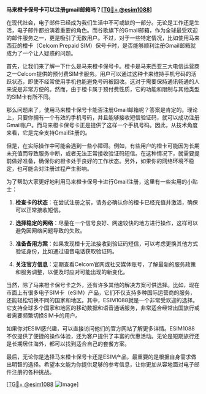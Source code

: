 **马来橙卡保号卡可以注册gmail邮箱吗？[[TG💪+ @esim1088](https://t.me/s/esim1088)]**

在现代社会，电子邮件已经成为我们生活中不可或缺的一部分。无论是工作还是生活，电子邮件都扮演着重要的角色。而谷歌旗下的Gmail邮箱，作为全球最受欢迎的邮件服务之一，更是吸引了无数用户。不过，对于一些特定情况，比如使用马来西亚的橙卡（Celcom Prepaid SIM）保号卡时，是否能够顺利注册Gmail邮箱就成为了一个让人疑惑的问题。

首先，让我们来了解一下什么是马来橙卡保号卡。橙卡是马来西亚三大电信运营商之一Celcom提供的预付费SIM卡服务。用户可以通过这种卡来维持手机号码的活跃状态，即使不经常使用手机也能避免号码被回收。这对于需要保持通讯畅通的人来说是非常方便的。然而，由于橙卡属于预付费性质，它的功能和限制与其他类型的SIM卡有所不同。

那么问题来了，使用马来橙卡保号卡能否注册Gmail邮箱呢？答案是肯定的。理论上，只要你拥有一个有效的手机号码，并且能够接收短信验证码，就可以成功注册Gmail账户。而马来橙卡保号卡正是提供了这样一个手机号码。因此，从技术角度来看，它是完全支持Gmail注册的。

但是，在实际操作中可能会遇到一些小障碍。例如，有些用户的橙卡可能因为长期未充值而导致服务中断，或者无法正常接收验证码短信。在这种情况下，就需要提前做好准备，确保你的橙卡处于良好的工作状态。另外，如果你的网络环境不稳定，也可能会对注册过程产生影响。

为了帮助大家更好地利用马来橙卡保号卡进行Gmail注册，这里有一些实用的小贴士：

1. **检查卡的状态**：在尝试注册之前，请务必确认你的橙卡已经充值并激活，确保可以正常接收短信。
   
2. **选择稳定的网络**：尽量在一个信号良好、网速较快的地方进行操作，这样可以避免因网络问题导致的失败。

3. **准备备用方案**：如果发现橙卡无法接收到验证码短信，可以考虑更换其他方式验证身份，比如通过语音电话获取验证码。

4. **关注官方信息**：定期查看Celcom官网或社交媒体账号，了解最新的服务政策和服务调整，以便及时应对可能出现的新变化。

当然，除了马来橙卡保号卡之外，还有许多其他的解决方案可供选择。比如，现在市面上有很多电子SIM卡（eSIM）产品，它们不仅支持多种国际运营商的服务，还能轻松切换不同的国家和地区。其中，ESIM1088就是一个非常受欢迎的选择。它支持全球多个国家和地区的移动数据和语音通话服务，非常适合经常出国旅行或者需要频繁切换SIM卡的用户。

如果你对ESIM感兴趣，可以直接访问他们的官方网站了解更多详情。ESIM1088不仅提供了便捷的操作体验，还为客户提供了丰富的优惠活动。无论是短期旅行还是长期居住海外，都可以找到适合自己的套餐方案。

最后，无论你是选择马来橙卡保号卡还是ESIM产品，最重要的是根据自身需求做出明智的选择。希望本文能为你提供足够的参考信息，让你更加从容地面对电子邮件注册的各种挑战。

[[TG💪+ @esim1088](https://t.me/s/esim1088) ![Image](https://i.postimg.cc/4NQfJmqS/Snipaste-2025-05-13-00-14-12.png)]